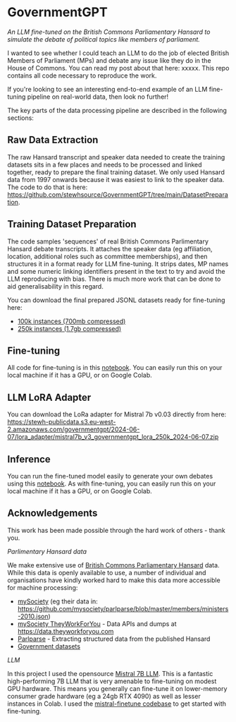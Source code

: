 # GovernmentGPT
_An LLM fine-tuned on the British Commons Parliamentary Hansard to simulate the debate of political topics like members of parliament._

I wanted to see whether I could teach an LLM to do the job of elected British Members of Parliament (MPs) and debate any issue like they do in the House of Commons. You can read my post about that here: xxxxx. This repo contains all code necessary to reproduce the work. 

If you're looking to see an interesting end-to-end example of an LLM fine-tuning pipeline on real-world data, then look no further!

The key parts of the data processing pipeline are described in the following sections:

## Raw Data Extraction
The raw Hansard transcript and speaker data needed to create the training datasets sits in a few places and needs to be processed and linked together, ready to prepare the final training dataset. We only used Hansard data from 1997 onwards because it was easiest to link to the speaker data. The code to do that is here: https://github.com/stewhsource/GovernmentGPT/tree/main/DatasetPreparation.

## Training Dataset Preparation
The code samples 'sequences' of real British Commons Parlimentary Hansard debate transcripts. It attaches the speaker data (eg affiliation, location, additional roles such as committee memberships), and then structures it in a format ready for LLM fine-tuning. It strips dates, MP names and some numeric linking identifiers present in the text to try and avoid the LLM reproducing with bias. There is much more work that can be done to aid generalisability in this regard.

You can download the final prepared JSONL datasets ready for fine-tuning here:
- [100k instances (700mb compressed)](https://stewh-publicdata.s3.eu-west-2.amazonaws.com/governmentgpt/2024-06-07/datasets/HansardSequences_100k.big.txt.zip)
- [250k instances (1.7gb compressed)](https://stewh-publicdata.s3.eu-west-2.amazonaws.com/governmentgpt/2024-06-07/datasets/HansardSequences_250k.big.txt.zip)

## Fine-tuning
All code for fine-tuning is in this [notebook](https://github.com/stewhsource/GovernmentGPT/blob/main/FineTuning/GovernmentGPT_FineTune_Mistral_7b.ipynb). You can easily run this on your local machine if it has a GPU, or on Google Colab.

## LLM LoRA Adapter
You can download the LoRa adapter for Mistral 7b v0.03 directly from here: https://stewh-publicdata.s3.eu-west-2.amazonaws.com/governmentgpt/2024-06-07/lora_adapter/mistral7b_v3_governmentgpt_lora_250k_2024-06-07.zip

## Inference
You can run the fine-tuned model easily to generate your own debates using this [notebook](https://github.com/stewhsource/GovernmentGPT/blob/main/Inference/GovernmentGPT_Inference.ipynb). As with fine-tuning, you can easily run this on your local machine if it has a GPU, or on Google Colab.

## Acknowledgements
This work has been made possible through the hard work of others - thank you.


*Parlimentary Hansard data*

We make extensive use of [British Commons Parliamentary Hansard](https://hansard.parliament.uk) data. While this data is openly available to use, a number of individual and organisations have kindly worked hard to make this data more accessible for machine processing:

- [mySociety](https://www.mysociety.org) (eg their data in: https://github.com/mysociety/parlparse/blob/master/members/ministers-2010.json)
- [mySociety TheyWorkForYou](https://www.theyworkforyou.com) - Data APIs and dumps at https://data.theyworkforyou.com
- [Parlparse](https://github.com/mysociety/parlparse) - Extracting structured data from the published Hansard
- [Government datasets](https://www.parliament.uk/business/publications/research/parliament-facts-and-figures/members-of-parliament/)


*LLM*

In this project I used the opensource [Mistral 7B LLM](https://mistral.ai/news/announcing-mistral-7b/). This is a fantastic high-performing 7B LLM that is very amenable to fine-tuning on modest GPU hardware. This means you generally can fine-tune it on lower-memory consumer grade hardware (eg a 24gb RTX 4090) as well as lesser instances in Colab. I used the [mistral-finetune codebase](https://github.com/mistralai/mistral-finetune) to get started with fine-tuning.
